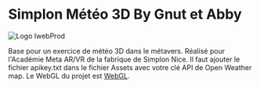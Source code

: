 # Simplon Météo 3D By Gnut et Abby

![Logo IwebProd](https://iwebprod.fr/public/pictures/iwebprod_small.png)


Base pour un exercice de météo 3D dans le métavers. Réalisé pour l'Académie Meta AR/VR de la fabrique de Simplon Nice.
Il faut ajouter le fichier apikey.txt dans le fichier Assets avec votre clé API de Open Weather map.
Le WebGL du  projet est [WebGL](https://gnut.eu/3d_meteo/).

